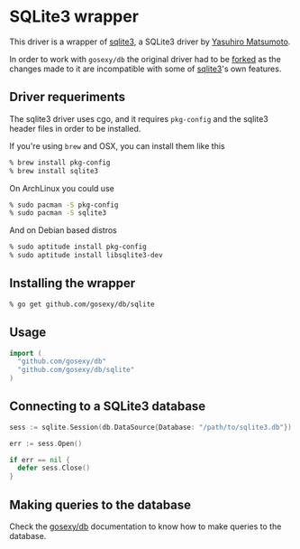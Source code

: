 # SQLite3 wrapper

This driver is a wrapper of [sqlite3](https://github.com/mattn/go-sqlite3), a SQLite3 driver
by [Yasuhiro Matsumoto](http://mattn.kaoriya.net/).

In order to work with ``gosexy/db`` the original driver had to be
[forked][1] as the changes made to it are incompatible with some of [sqlite3][1]'s own features.

## Driver requeriments

The sqlite3 driver uses cgo, and it requires ``pkg-config`` and the sqlite3 header files in order to be installed.

If you're using ``brew`` and OSX, you can install them like this

```sh
% brew install pkg-config
% brew install sqlite3
```

On ArchLinux you could use

```sh
% sudo pacman -S pkg-config
% sudo pacman -S sqlite3
```

And on Debian based distros

```sh
% sudo aptitude install pkg-config
% sudo aptitude install libsqlite3-dev
```

## Installing the wrapper

```sh
% go get github.com/gosexy/db/sqlite
```

## Usage

```go
import (
  "github.com/gosexy/db"
  "github.com/gosexy/db/sqlite"
)
```

## Connecting to a SQLite3 database

```go
sess := sqlite.Session(db.DataSource{Database: "/path/to/sqlite3.db"})

err := sess.Open()

if err == nil {
  defer sess.Close()
}
```

## Making queries to the database

Check the [gosexy/db](/db) documentation to know how to make queries to the database.

[1]: https://github.com/xiam/gosqlite3
